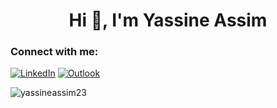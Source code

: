 <h1 align="center">Hi 👋, I'm Yassine Assim</h1>
<h3 align="left">Connect with me:</h3>

[![LinkedIn](https://img.shields.io/badge/linkedin-%230077B5.svg?style=for-the-badge&logo=linkedin&logoColor=white)](https://linkedin.com/in/yassine-assim)
[![Outlook](https://img.shields.io/badge/Microsoft_Outlook-0078D4?style=for-the-badge&logo=microsoft-outlook&logoColor=white)](mailto:assimy@sheridancollege.ca)

<p><img align="left" src="https://github-readme-stats.vercel.app/api/top-langs?username=yassineassim23&show_icons=true&locale=en&layout=compact" alt="yassineassim23" /></p>

